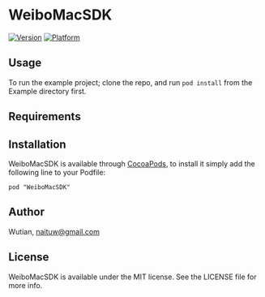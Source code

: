 # WeiboMacSDK

[![Version](http://cocoapod-badges.herokuapp.com/v/WeiboMacSDK/badge.png)](http://cocoadocs.org/docsets/WeiboMacSDK)
[![Platform](http://cocoapod-badges.herokuapp.com/p/WeiboMacSDK/badge.png)](http://cocoadocs.org/docsets/WeiboMacSDK)

## Usage

To run the example project; clone the repo, and run `pod install` from the Example directory first.

## Requirements

## Installation

WeiboMacSDK is available through [CocoaPods](http://cocoapods.org), to install
it simply add the following line to your Podfile:

    pod "WeiboMacSDK"

## Author

Wutian, naituw@gmail.com

## License

WeiboMacSDK is available under the MIT license. See the LICENSE file for more info.

